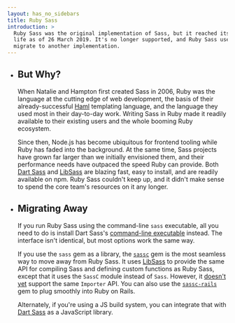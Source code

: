 ```yaml
---
layout: has_no_sidebars
title: Ruby Sass
introduction: >
  Ruby Sass was the original implementation of Sass, but it reached its end of
  life as of 26 March 2019. It's no longer supported, and Ruby Sass users should
  migrate to another implementation.
---
```


- ## But Why?

  When Natalie and Hampton first created Sass in 2006, Ruby was the language at
  the cutting edge of web development, the basis of their already-successful
  [Haml][] templating language, and the language they used most in their
  day-to-day work. Writing Sass in Ruby made it readily available to their
  existing users and the whole booming Ruby ecosystem.

  [Haml]: https://haml.info/

  Since then, Node.js has become ubiquitous for frontend tooling while Ruby has
  faded into the background. At the same time, Sass projects have grown far
  larger than we initially envisioned them, and their performance needs have
  outpaced the speed Ruby can provide. Both [Dart Sass][] and [LibSass][] are
  blazing fast, easy to install, and are readily available on npm. Ruby Sass
  couldn't keep up, and it didn't make sense to spend the core team's resources
  on it any longer.

  [Dart Sass]: /dart-sass
  [LibSass]: /libsass

- ## Migrating Away

  If you run Ruby Sass using the command-line `sass` executable, all you need to
  do is install Dart Sass's [command-line executable][install] instead. The
  interface isn't identical, but most options work the same way.

  [install]: /install

  If you use the `sass` gem as a library, the [`sassc`][] gem is the most
  seamless way to move away from Ruby Sass. It uses [LibSass][] to provide the
  same API for compiling Sass and defining custom functions as Ruby Sass, except
  that it uses the `SassC` module instead of `Sass`. However, it [doesn't
  yet][sassc#72] support the same `Importer` API. You can also use the
  [`sassc-rails`][] gem to plug smoothly into Ruby on Rails.

  [`sassc`]: https://rubygems.org/gems/sassc
  [LibSass]: /libsass
  [sassc#72]: https://github.com/sass/sassc-ruby/issues/72
  [`sassc-rails`]: https://rubygems.org/gems/sassc-rails

  Alternately, if you're using a JS build system, you can integrate that with
  [Dart Sass][] as a JavaScript library.

  [Dart Sass]: /dart-sass
